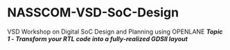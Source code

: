 # NASSCOM-VSD-SoC-Design
VSD Workshop on Digital SoC Design and Planning using OPENLANE 
***Topic 1* - *Transform your RTL code into a fully-realized GDSII layout***

